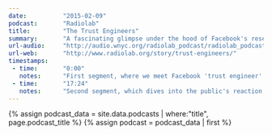 ```yaml
---
date:          "2015-02-09"
podcast:       "Radiolab"
title:         "The Trust Engineers"
summary:       "A fascinating glimpse under the hood of Facebook's research lab, where various facets of our online experience are carefully crafted and refined. Discussion of the various platform experiments we're all a part of, the ethics of doing such research, and the promise (or danger) of performing social science on a scale previously thought impossible."
url-audio:     "http://audio.wnyc.org/radiolab_podcast/radiolab_podcast15trustengineers.mp3"
url-web:       "http://www.radiolab.org/story/trust-engineers/"
timestamps:
 - time:       "0:00"
   notes:      "First segment, where we meet Facebook 'trust engineer' Arturo Bejar (and a team of other researchers) who are tweaking our online experience bit by bit. Awesome look into the tests they run (using the 'report this' feature as an example), specifically focusing on the unimaginably large sample sizes they're able to utilize."
 - time:       "17:24"
   notes:      "Second segment, which dives into the public's reaction to the breaking story that Facebook was tinkering with the balance of positive/negative posts in users' news feeds (to guage how users responded). Also, talk about the ethical implications of social engineering at this scale."
---
```


{% assign podcast_data = site.data.podcasts | where:"title", page.podcast_title %}
{% assign podcast = podcast_data | first %}